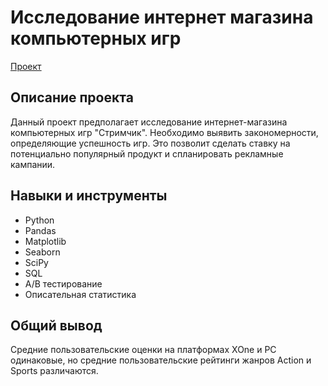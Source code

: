 # Исследование интернет магазина компьютерных игр

[Проект](https://github.com/yaricon/Portfolio/blob/main/12%20Интернет-магазин%20компьютерных%20игр/Анализ%20магазина%20компьютерных%20игр.ipynb)

## Описание проекта

Данный проект предполагает исследование интернет-магазина компьютерных игр "Стримчик". Необходимо выявить закономерности, определяющие успешность игр. Это позволит сделать ставку на потенциально популярный продукт и спланировать рекламные кампании.

## Навыки и инструменты

- Python
- Pandas
- Matplotlib
- Seaborn
- SciPy
- SQL
- A/B тестирование
- Описательная статистика


## Общий вывод

Средние пользовательские оценки на платформах XOne и PC одинаковые, но средние пользовательские рейтинги жанров Action и Sports различаются.
